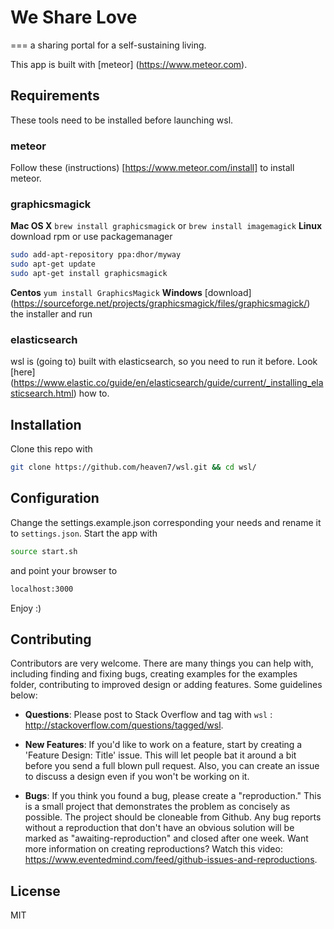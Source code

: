 # We Share Love
===
a sharing portal for a self-sustaining living.

This app is built with [meteor] (https://www.meteor.com).
## Requirements
These tools need to be installed before launching wsl.

### meteor
Follow these (instructions) [https://www.meteor.com/install] to install meteor.

### graphicsmagick
**Mac OS X** `brew install graphicsmagick` or `brew install imagemagick`
**Linux** download rpm or use packagemanager
```bash
sudo add-apt-repository ppa:dhor/myway
sudo apt-get update
sudo apt-get install graphicsmagick
```
**Centos** `yum install GraphicsMagick`
**Windows** [download] (https://sourceforge.net/projects/graphicsmagick/files/graphicsmagick/) the installer and run

### elasticsearch
wsl is (going to) built with elasticsearch, so you need to run it before. Look [here] (https://www.elastic.co/guide/en/elasticsearch/guide/current/_installing_elasticsearch.html)  how to.

## Installation
Clone this repo with
```bash
git clone https://github.com/heaven7/wsl.git && cd wsl/
```
## Configuration
Change the settings.example.json corresponding your needs and rename it to `settings.json`.
Start the app with
```bash
source start.sh
```
and point your browser to
```bash
localhost:3000
```
Enjoy :)

## Contributing
Contributors are very welcome. There are many things you can help with,
including finding and fixing bugs, creating examples for the examples folder,
contributing to improved design or adding features. Some guidelines below:

* **Questions**: Please post to Stack Overflow and tag with `wsl` : http://stackoverflow.com/questions/tagged/wsl.

* **New Features**: If you'd like to work on a feature,
  start by creating a 'Feature Design: Title' issue. This will let people bat it
  around a bit before you send a full blown pull request. Also, you can create
  an issue to discuss a design even if you won't be working on it.

* **Bugs**: If you think you found a bug, please create a "reproduction." This is a small project that demonstrates the problem as concisely as possible. The project should be cloneable from Github. Any bug reports without a reproduction that don't have an obvious solution will be marked as "awaiting-reproduction" and closed after one week. Want more information on creating reproductions? Watch this video: https://www.eventedmind.com/feed/github-issues-and-reproductions.

## License
MIT